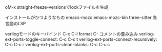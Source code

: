 oM-x straight-freeze-versionsでlockファイルを生成

インストールがひつようなもの
emacs-mozc
emacs-mozc-bin
three-sitter
各言語のLSP


verilogモードのキーバインド
C-c C-l   format
C-<tab>   コメントの畳み込み
verilog-ext-ports-toggle-connect: C-c C-c t
verilog-ext-ports-connect-recursively: C-c C-c r
verilog-ext-ports-clean-blanks: C-c C-c c

